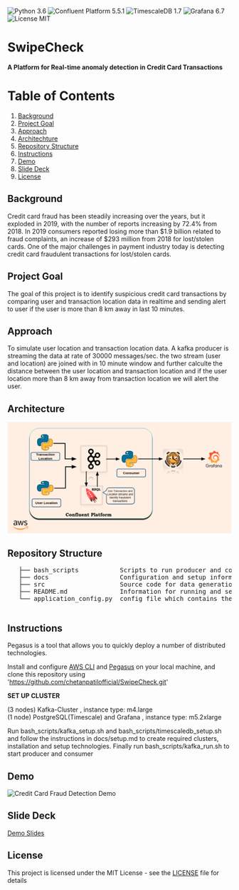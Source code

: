 ![Python 3.6](https://img.shields.io/badge/python-3.6-blue.svg)
![Confluent Platform 5.5.1](https://img.shields.io/badge/Confluent%20Platform-5.5.1-orange)
![TimescaleDB 1.7](https://img.shields.io/badge/TimescaleDB-1.7.0%20-red)
![Grafana 6.7](https://img.shields.io/badge/Grafana-6.7-brightgreen)
![License MIT](https://img.shields.io/badge/License-MIT-yellowgreen)

# SwipeCheck

**A Platform for Real-time anomaly detection in Credit Card Transactions**

# Table of Contents
1. [Background](README.md#Background)
2. [Project Goal](README.md#Project-Goal)
3. [Approach](README.md#Approach)
4. [Architechture](README.md#Architecture)
5. [Repository Structure](README.md#Repository-Structure)
6. [Instructions](README.md#Instructions)
7. [Demo](README.md#Demo)
8. [Slide Deck](README.md#Slide-Deck)
9. [License](README.md#License)


## Background
Credit card fraud has been steadily increasing over the years, but it exploded in 2019, with the number of reports increasing by 72.4% from 2018. In 2019 consumers reported losing more than $1.9 billion related to fraud complaints, an increase of $293 million from 2018 for lost/stolen cards. One of the major challenges in payment industry today is detecting credit card  fraudulent transactions for lost/stolen cards. 

## Project Goal
The goal of this project is to identify suspicious credit card transactions by comparing user and transaction location data in realtime and sending alert to user if the user is more than 8 km away in last 10 minutes.

## Approach

To simulate user location and transaction location data. A kafka producer is streaming the data at rate of 30000 messages/sec. the two stream (user and location) are joined with in 10 minute window and further calculte the distance between the user location and transaction location and if the user location more than 8 km away from transaction location we will alert the user.

## Architecture
  ![GitHub Logo](/docs/architecture.png)

## Repository Structure
   <pre>
   ├── bash_scripts           Scripts to run producer and consumer, setup kafka cluster and timescaledb
   ├── docs                   Configuration and setup information
   ├── src                    Source code for data generation and kafka producer, consumer
   ├── README.md              Information for running and setting up project
   └── application_config.py  config file which contains the properties constants
   </pre>

## Instructions

Pegasus is a tool that allows you to quickly deploy a number of distributed technologies.

Install and configure [AWS CLI](https://aws.amazon.com/cli/) and [Pegasus](https://github.com/InsightDataScience/pegasus) on your local machine, and clone this repository using 'https://github.com/chetanpatilofficial/SwipeCheck.git'

**SET UP CLUSTER**

(3 nodes) Kafka-Cluster , instance type: m4.large <br>
(1 node) PostgreSQL(Timescale) and Grafana , instance type: m5.2xlarge

Run bash_scripts/kafka_setup.sh and bash_scripts/timescaledb_setup.sh and follow the instructions in docs/setup.md to create required clusters, installation and setup technologies.
Finally run bash_scripts/kafka_run.sh to start producer and consumer

## Demo
![Credit Card Fraud Detection Demo](docs/demo/grafana-dashboard.gif)

## Slide Deck
[Demo Slides](https://tinyurl.com/yc9sclht)

## License

This project is licensed under the MIT License - see the [LICENSE](LICENSE) file for details
